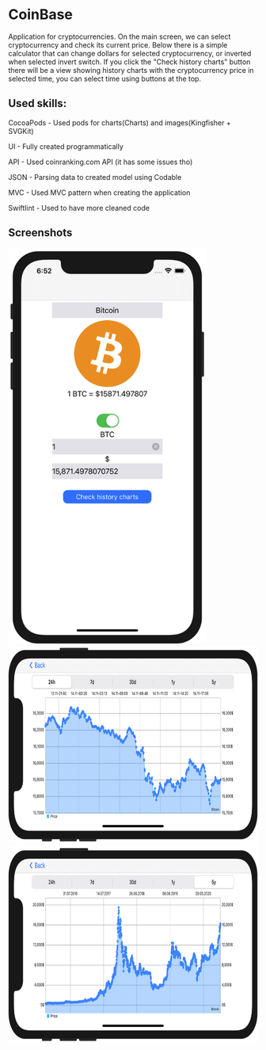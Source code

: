 # CoinBase
Application for cryptocurrencies.
On the main screen, we can select cryptocurrency and check its current price. Below there is a simple calculator that can change dollars for selected cryptocurrency, or inverted when selected invert switch. If you click the "Check history charts" button there will be a view showing history charts with the cryptocurrency price in selected time, you can select time using buttons at the top.

## Used skills:
CocoaPods - Used pods for charts(Charts) and images(Kingfisher + SVGKit)

UI - Fully created programmatically

API - Used coinranking.com API (it has some issues tho)

JSON - Parsing data to created model using Codable

MVC - Used MVC pattern when creating the application

Swiftlint - Used to have more cleaned code

## Screenshots

<img src="https://github.com/qyzdo/CoinBase/raw/main/Screenshots/Screenshot%202020-11-14%20at%2018.52.55.png" width="400" height="800">

<img src="https://raw.githubusercontent.com/qyzdo/CoinBase/main/Screenshots/Screenshot%202020-11-14%20at%2019.49.00.png" width="800" height="400">

<img src="https://raw.githubusercontent.com/qyzdo/CoinBase/main/Screenshots/Screenshot%202020-11-14%20at%2019.49.33.png" width="800" height="400">
